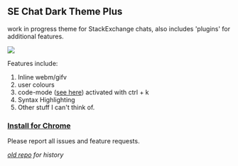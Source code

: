 ## SE Chat Dark Theme Plus
  
work in progress theme for StackExchange chats, also includes 'plugins' for additional features. 
  
[![](http://i.imgur.com/RLxQIoP.png)](http://i.imgur.com/cVSJtWC.png)
  
Features include:   
1) Inline webm/gifv  
2) user colours  
3) code-mode ([see here](http://i.imgur.com/XdJD87b.webm)) activated with ctrl + k  
4) Syntax Highlighting  
5) Other stuff I can't think of.   
  
### [Install for Chrome](https://chrome.google.com/webstore/detail/so-dark-chat-%20/bbkjccfnenmgidehjhaabamobpbaaghh)
  
Please report all issues and feature requests. 
  
*[old repo](https://github.com/rlemon/se-chat-dark-theme) for history*
